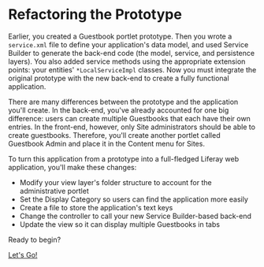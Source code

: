 # Refactoring the Prototype [](id=refactoring-the-prototype)

Earlier, you created a Guestbook portlet prototype. Then you wrote
a `service.xml` file to define your application's data model, and used Service
Builder to generate the back-end code (the model, service, and persistence
layers). You also added service methods using the appropriate extension points:
your entities' `*LocalServiceImpl` classes. Now you must integrate the original
prototype with the new back-end to create a fully functional application. 

There are many differences between the prototype and the application you'll 
create. In the back-end, you've already accounted for one big difference: users 
can create multiple Guestbooks that each have their own entries. In the 
front-end, however, only Site administrators should be able to create 
guestbooks. Therefore, you'll create another portlet called Guestbook Admin and 
place it in the Content menu for Sites. 

To turn this application from a prototype into a full-fledged Liferay web 
application, you'll make these changes: 

-   Modify your view layer's folder structure to account for the administrative 
    portlet
-   Set the Display Category so users can find the application more easily
-   Create a file to store the application's text keys
-   Change the controller to call your new Service Builder-based back-end
-   Update the view so it can display multiple Guestbooks in tabs

Ready to begin? 

<a class="go-link btn btn-primary" href="/develop/tutorials/-/knowledge_base/7-1/organizing-folders-for-larger-applications">Let's Go!<span class="icon-circle-arrow-right"></span></a>
